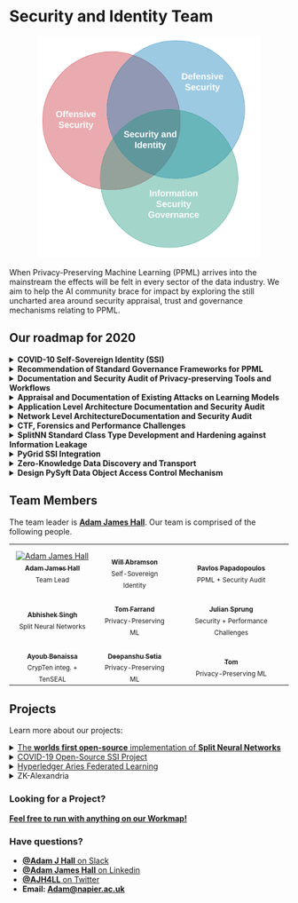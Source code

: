 # Security and Identity Team

<p align="center">
<img src="images/venn.png" alt="Security and Identity" width="400"/>
</p>



When Privacy-Preserving Machine Learning (PPML) arrives into the mainstream the effects will be felt in every sector of the data industry. We aim to help the AI community brace for impact by exploring the still uncharted area around security appraisal, trust and governance mechanisms relating to PPML.

## Our roadmap for 2020

<details><summary><b>COVID-10 Self-Sovereign Identity (SSI)</b></summary>
<p>
We aim to create free education and tools aimed at onboarding COVID app developers into working with self-sovereign identity (SSI) principles:

- We are working with the writing team to create free education around SSI.
- We are working on a branch of Opus, which will extend Opus with full SSI credential creation, issuance, verification and revocation functionality. This will ultimately allow Opus to provide SSO services upon the receipt of valid proofs from a user relating to that particular identity; no further information is required.
- We are working with the Sovrin foundation as a greater community on establishing credential and governance standards for dealing with the swathes of data surrounding COVID. We are building standard tooling for working with the established data types.
</p>
</details>

<details><summary><b>Recommendation of Standard Governance Frameworks for PPML</b></summary><p>
Governance models are important because they bridge the gap between what is possible and what is legislatively justifiable. Businesses need to know why PPML is important, why it's going to save them resources in data security management and, most importantly, how they can justify it to their auditor. To this end we are working on recommendations and documenation around the following:<br><br>

- Recommendation of incident response standard guidelines concerning PPML security incidents<br>
- Exploring appropriate design ethics for privacy-preserving systems<br>
- Exploring PPML feasability with respect to existing legislative requirements (GDPR, HIPAA)<br>
- PPML Risk Management Exploration and Documentation<br>
- Integration and assimilation with existing InfoSec Standards (ISO 27000, NIST)<br>
- Recommendation of Standard PPML Security<br>
</p>
</details>

<details><summary><b>Documentation and Security Audit of Privacy-preserving Tools and Workflows</b></summary><p>

There are existing tools and workflows in PySyft which have never been used in industry. It's our obligation before recommending the use of these tools to first explore them with a sceptical eye. Under this objective, we develop documentation surrounding tools including their known applications, privacy and security constraints and resource constraints. We are exploring tools under the following taxonomical branches:

- PPML Differential Privacy Mechanisms <br>
- PPML Cryptographic mechanisms <br>
- PPML through Distribution of Information Assets
- Distributed Identity and Trust Mechanisms for PPML
</p>

</details>

<details><summary><b>Appraisal and Documentation of Existing Attacks on Learning Models</b></summary>
<p>

Privacy-preserving techniques distribute computation in order to ensure that data remains in the control of the owner while learning takes place. However, architectures distributed amongst multiple agents introduce an entirely new set of security and trust complications. These include data poisoning and model theft.

We work on documenting and creating free education materials for attacks on AI applications. We do this with the intention of raising awareness amongst the community who are implementing applications, In turn this should encourage best practices.
<p>
</details>


<details><summary><b>Application Level Architecture Documentation and Security Audit</b></summary>

We will be working with the Syft team, Web and Mobile team and the PyGrid team to create architecture documentation and monitor dependencies for vulnerabilities and apply recommended information governance systems.  
</details>

<details><summary><b>Network Level ArchitectureDocumentation and Security Audit </b></summary>

We perform security audit on live hosts running Grid services as well as demonstrate leakage network captures on post-mortem data. We use these experiments to monitor for leakage in the OM stack and provide ammunition for forensics or CTF challenges.

</details>

<details><summary><b>CTF, Forensics and Performance Challenges</b></summary>

We aim to organise events around breaking and improving upon our tools. These fall under the following categories:

- Live CTF network-based Attacks
- Forensics Challenges
- Bug-bounties
- Performance Optimisation Challenges
</details>

<details><summary><b>SplitNN Standard Class Type Development and Hardening against Information Leakage</b></summary>

Traditionally, PySyft has been used to facilitate federated learning. However, we can also leverage the tools included in this framework to implement distributed neural networks. These allow for researchers to process data held remotely and compute predictions in a radically decentralised way. First introduced by MIT in December 2018, SplitNNs represent a brand new architectural mechanic for privacy-preserving ML researchers to play with. We have implemented the first fully open-source version of Split Neural Networks.

While SplitNNs are an interesting architectural development, they are far from secure distributed learning method. The issues here are documented in <b><a href="documentation/tools/DoIA/SplitNN/VulnA.pdf">vulnerability A </a></b> and <b><a href="documentation/tools/DoIA/SplitNN/VulnB.pdf"> vulnerability B</a></b>. We are currently working on methods to counter these vulnerabilities.

</details>

<details><summary><b>PyGrid SSI Integration</b></summary>

We aim to use Hyperledger Aries as a mechanism to facilitate trust in PyGrid. More details to come.

</details>

<details><summary><b>Zero-Knowledge Data Discovery and Transport</b></summary>

##### <u>Get in touch if you'd like to know more about this project!</u>

<img src="images/200.gif" alt="ZK-Alexandria" width="300"/>

</details>

<details><summary><b>Design PySyft Data Object Access Control Mechanism</b></summary>
We will be working with the PySyft team to desing an implement an object access management system.  
</details>





## Team Members

The team leader is [**Adam James Hall**](https://github.com/H4LL). Our team is comprised of the following people.

<table>
  <tr>
    <td align="center">
      <a href="https://github.com/H4LL">
        <img src="https://avatars1.githubusercontent.com/u/46713492?s=240" width="170px;" alt="Adam James Hall">
        <br /><sub><b>Adam James Hall</b></sub></a><br />
        <sub>Team Lead</sub>
      </a>
    </td>
    <td align="center">
      <a href="https://github.com/H4LL">
        <img src="https://avatars1.githubusercontent.com/u/18055112?s=460&u=8542a349dfdd82110c7c66f8168f6236337b646a&v=4" width="170px;" alt="">
        <br /><sub><b>Will Abramson</b></sub></a><br />
        <sub>Self-Sovereign Identity</sub>
      </a>
    </td>
    <td align="center">
      <a href="https://github.com/pavlos-p">
        <img src="https://avatars0.githubusercontent.com/u/44439128?s=460&u=eb02441a2d6cfd14d47d7afb13847a60c6e531ba&v=4" width="170px;" alt="">
        <br /><sub><b>Pavlos Papadopoulos</b></sub></a><br />
        <sub>PPML + Security Audit</sub>
      </a>
    </td>
  </tr>
  <tr>
    <td align="center">
      <a href="https://github.com/tremblerz">
        <img src="https://avatars3.githubusercontent.com/u/10557215?s=460&u=c7601df5ccc1ded707d8d05aa161c1a9fb39c604&v=4" width="170px;" alt="">
        <br /><sub><b>Abhishek Singh</b></sub></a><br />
        <sub>Split Neural Networks</sub>
      </a>
    </td>
    <td align="center">
      <a href="https://github.com/FarrandTom">
        <img src="https://avatars3.githubusercontent.com/u/33008723?s=460&u=96c52f512622acdb4ab4b7396e348c45bdcbfe28&v=4" width="170px;" alt="">
        <br /><sub><b>Tom Farrand</b></sub></a><br />
        <sub>Privacy-Preserving ML</sub>
      </a>
    </td>
    <td align="center">
      <a href="https://github.com/JulianSprung">
        <img src="https://avatars3.githubusercontent.com/u/36044639?s=460&u=e2cfedf5c7282096990b214d8f021d5f56145245&v=4" width="170px;" alt="">
        <br /><sub><b>Julian Sprung</b></sub></a><br />
        <sub>Security + Performance Challenges</sub>
      </a>
    </td>
  </tr>
  <tr>
  <td align="center">
    <a href="https://github.com/youben11">
      <img src="https://avatars0.githubusercontent.com/u/21220087?s=240" width="170px;" alt="">
      <br /><sub><b>Ayoub Benaissa</b></sub></a><br />
      <sub>CrypTen integ. + TenSEAL</sub>
    </a>
  </td>
    <td align="center">
      <a href="https://github.com/setiadeepanshu">
        <img src="https://avatars3.githubusercontent.com/u/13046972?s=460&u=ae6b5b6b64a1baead6a6490c0b605290062a857e&v=4" width="170px;" alt="">
        <br /><sub><b>Deepanshu Setia</b></sub></a><br />
        <sub>Privacy-Preserving ML</sub>
      </a>
    </td>
    <td align="center">
      <a href="https://github.com/ttitcombe">
        <img src="https://avatars0.githubusercontent.com/u/32938439?s=460&u=0087d99ceab10ba55b055a8ce3f722dac6829b24&v=4" width="170px;" alt="">
        <br /><sub><b>Tom</b></sub></a><br />
        <sub>Privacy-Preserving ML</sub>
      </a>
    </td>
  </tr>
</table>

## Projects

Learn more about our projects:

<details><summary><a href="https://github.com/OpenMined/PySyft/tree/master/examples/tutorials/advanced/split_neural_network">The <b>worlds first open-source</b> implementation of <b>Split Neural Networks</b> </a></summary>
</details>
<details><summary><a href="./projects/COVID-SSI.md">COVID-19 Open-Source SSI Project</a></summary>
</details>
<details><summary><a href="https://github.com/OpenMined/aries-fl">Hyperledger Aries Federated Learning</a></summary>
</details>
<details><summary>ZK-Alexandria</summary>
<p>
More coming soon...
</p>
</details>


<!-- ## Weekly Meetings

We have weekly meetings that are currently private, [but we take detailed notes for each meeting](./meetings). Here you can will find our weekly status updates: where each member of our team has recorded what they worked on the previous week and what they plan to work on in the upcoming week. -->

<!-- ## Contact

### Want to join?

If you're already a contributor to PySyft, and if you're interested to to work on crypto related use cases, you should definitely join us!

*[Apply to the crypto team!](https://docs.google.com/forms/d/1T6MJ21V1lb7aEr4ilZOTYQXzxXP6KbpLumZVmTZMSuY/edit)* -->

### Looking for a Project?

<b><a href="workmap.pdf"> Feel free to run with anything on our Workmap!</a></b>

### Have questions?
- [**@Adam J Hall** on Slack](https://app.slack.com/client/T6963A864/C69RB18LA/user_profile/UFQ4YUPMJ)
- [**@Adam James Hall** on Linkedin](https://www.linkedin.com/in/adam-james-hall-1b0229113/)
- [**@AJH4LL** on Twitter](https://twitter.com/AJH4LL)
- <b>Email: Adam@napier.ac.uk </b>
